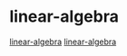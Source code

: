 # linear-algebra

[linear-algebra](https://github.com/tensor-compiler/taco)
[linear-algebra](https://github.com/Tiramisu-Compiler/tiramisu)
